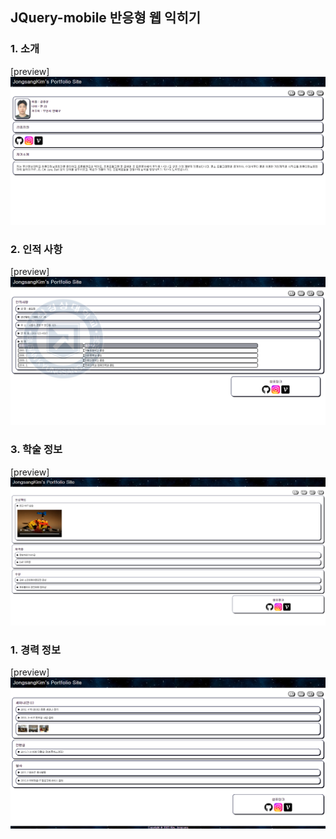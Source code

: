 ## JQuery-mobile 반응형 웹 익히기
### 1. 소개
[preview]
![기능 익히기](./JQueryPortfolioIntro.png)

### 2. 인적 사항
[preview]
![인적 사항](./JQueryPortfolioInfo.png)

### 3. 학술 정보
[preview]
![학술 정보](./JQueryPortfolioStudy.png)

### 1. 경력 정보
[preview]
![경력 정보](./JQueryPortfolioCareer.png)
